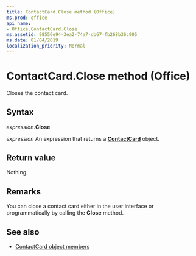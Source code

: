 ```yaml
---
title: ContactCard.Close method (Office)
ms.prod: office
api_name:
- Office.ContactCard.Close
ms.assetid: 98556e94-3ea2-74a7-db67-fb268b36c905
ms.date: 01/04/2019
localization_priority: Normal
---
```



# ContactCard.Close method (Office)

Closes the contact card.


## Syntax

_expression_.**Close**

_expression_ An expression that returns a **[ContactCard](Office.ContactCard.md)** object.


## Return value

Nothing


## Remarks

You can close a contact card either in the user interface or programmatically by calling the **Close** method.


## See also

- [ContactCard object members](overview/library-reference/contactcard-members-office.md)
